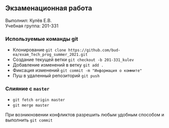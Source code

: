 ## Экзаменационная работа
Выполнил: Кулёв Е.В.  
Учебная группа: 201-331

### Используемые команды git
* Клонирование `git clone https://github.com/bud-ea/exam_Tech_prog_summer_2021.git`
* Создание текущей ветки `git checkout -b 201-331_kulev`
* Добавление изменений в ветку `git add .`
* Фиксация изменений `git commit -m "Информация о коммите"`
* Пуш в удаленный репозиторий `git push`

### Слияние с `master`
* `git fetch origin master`
* `git merge master`

При возникновении конфликтов разрешить любым удобным способом и выполнить `git commit`